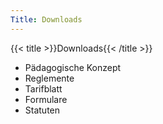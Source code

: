```yaml
---
Title: Downloads
---
```


{{< title >}}Downloads{{< /title >}}

- Pädagogische Konzept
- Reglemente
- Tarifblatt
- Formulare
- Statuten

<!-- {{< doublepage left=block/intro_verein right=block/3pics background=red border=stripes >}}
-->

<!-- {{< doublepage right=block/5pics left=block/tagesablauf_sonnhalde background=yellow border=stripes >}} -->

